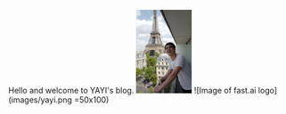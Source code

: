 Hello and welcome to YAYI's blog. 
<img src="images/yayi.png" width="100">
![Image of fast.ai logo](images/yayi.png =50x100)





